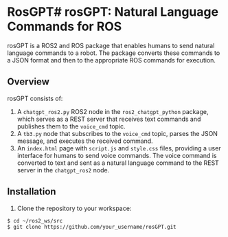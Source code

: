 # RosGPT# rosGPT: Natural Language Commands for ROS

rosGPT is a ROS2 and ROS package that enables humans to send natural language commands to a robot. The package converts these commands to a JSON format and then to the appropriate ROS commands for execution.

## Overview

rosGPT consists of:

1. A `chatgpt_ros2.py` ROS2 node in the `ros2_chatgpt_python` package, which serves as a REST server that receives text commands and publishes them to the `voice_cmd` topic.
2. A `tb3.py` node that subscribes to the `voice_cmd` topic, parses the JSON message, and executes the received command.
3. An `index.html` page with `script.js` and `style.css` files, providing a user interface for humans to send voice commands. The voice command is converted to text and sent as a natural language command to the REST server in the `chatgpt_ros2` node.

## Installation

1. Clone the repository to your workspace:

```bash
$ cd ~/ros2_ws/src
$ git clone https://github.com/your_username/rosGPT.git
